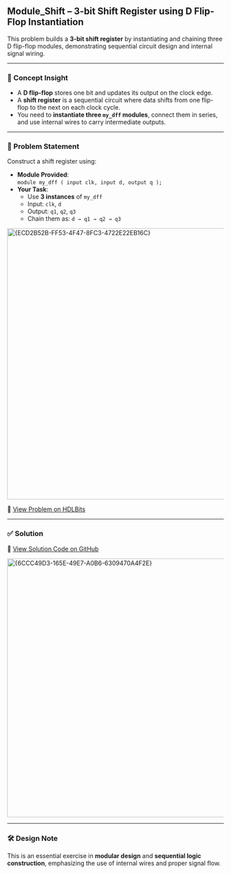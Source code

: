 ## Module_Shift – 3-bit Shift Register using D Flip-Flop Instantiation

This problem builds a **3-bit shift register** by instantiating and chaining three D flip-flop modules, demonstrating sequential circuit design and internal signal wiring.

---

### 🧠 Concept Insight  
- A **D flip-flop** stores one bit and updates its output on the clock edge.
- A **shift register** is a sequential circuit where data shifts from one flip-flop to the next on each clock cycle.
- You need to **instantiate three `my_dff` modules**, connect them in series, and use internal wires to carry intermediate outputs.

---

### 📘 Problem Statement  
Construct a shift register using:

- **Module Provided**:  
  `module my_dff ( input clk, input d, output q );`
- **Your Task**:  
  - Use **3 instances** of `my_dff`
  - Input: `clk`, `d`
  - Output: `q1`, `q2`, `q3`
  - Chain them as: `d → q1 → q2 → q3`

<img width="629" alt="{ECD2B52B-FF53-4F47-8FC3-4722E22EB16C}" src="https://github.com/user-attachments/assets/c2f346af-56ba-4411-b258-1c1b5d3efe39" />

🔗 [View Problem on HDLBits](https://hdlbits.01xz.net/wiki/Module_shift)

---

### ✅ Solution  
📄 [View Solution Code on GitHub](https://github.com/EswarAdithya011/HDLBits/blob/main/Problem%20Sets/2.%20Verilog%20Language/2.3%20Modules%3A%20Hierarchy/2.3.4%20Three%20modules/Module%20shift.v)

<img width="600" alt="{6CCC49D3-165E-49E7-A0B6-6309470A4F2E}" src="https://github.com/user-attachments/assets/8b0b1b77-9645-440e-8e05-ebe9c8866744" />

---

### 🛠 Design Note  
This is an essential exercise in **modular design** and **sequential logic construction**, emphasizing the use of internal wires and proper signal flow.
